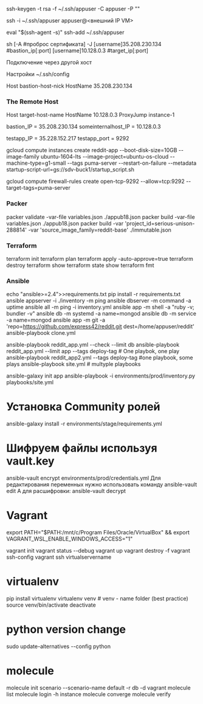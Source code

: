 ssh-keygen -t rsa -f ~/.ssh/appuser -C appuser -P ""

ssh -i ~/.ssh/appuser appuser@<внешний IP VM>

eval "$(ssh-agent -s)"
ssh-add ~/.ssh/appuser

sh [-A #проброс сертификата] -J [username]35.208.230.134 #bastion_ip[:port] [username]10.128.0.3 #target_ip[:port]

Подключение через другой хост


Настройки ~/.ssh/config 

Host bastion-host-nick
  HostName 35.208.230.134

### The Remote Host
Host target-host-name
  HostName 10.128.0.3
  ProxyJump instance-1

bastion_IP = 35.208.230.134
someinternalhost_IP = 10.128.0.3


testapp_IP = 35.228.152.217
testapp_port = 9292


gcloud compute instances create reddit-app --boot-disk-size=10GB --image-family ubuntu-1604-lts --image-project=ubuntu-os-cloud --machine-type=g1-small --tags puma-server --restart-on-failure --metadata startup-script-url=gs://sdv-buck1/startup_script.sh

gcloud compute firewall-rules create open-tcp-9292 --allow=tcp:9292 --target-tags=puma-server


### Packer
packer validate -var-file variables.json ./appub18.json
packer build -var-file variables.json ./appub18.json
packer build -var 'project_id=serious-unison-288814' -var 'source_image_family=reddit-base' ./immutable.json


### Terraform
terraform init
terraform plan
terraform apply -auto-approve=true
terraform destroy
terraform show
terraform state show
terraform fmt

### Ansible
echo "ansible>=2.4">>requirements.txt
pip install -r requirements.txt
ansible appserver -i ./inventory -m ping
ansible dbserver -m command -a uptime
ansible all -m ping -i inventory.yml
ansible app -m shell -a "ruby -v; bundler -v"
ansible db -m systemd -a name=mongod
ansible db -m service -a name=mongod
ansible app -m git -a 'repo=https://github.com/express42/reddit.git dest=/home/appuser/reddit'
ansible-playbook clone.yml

ansible-playbook reddit_app.yml --check --limit db
ansible-playbook reddit_app.yml --limit app --tags deploy-tag # One playbok, one play
ansible-playbook reddit_app2.yml --tags deploy-tag #one playbook, some plays
ansible-playbook site.yml # multyple playbooks

ansible-galaxy init app
ansible-playbook -i environments/prod/inventory.py playbooks/site.yml

# Установка Community ролей 
ansible-galaxy install -r environments/stage/requirements.yml

# Шифруем файлы используя vault.key
ansible-vault encrypt environments/prod/credentials.yml
Для редактирования переменных нужно использовать
команду ansible-vault edit <file>
А для расшифровки: ansible-vault decrypt <file>

# Vagrant
export PATH="$PATH:/mnt/c/Program Files/Oracle/VirtualBox" && export VAGRANT_WSL_ENABLE_WINDOWS_ACCESS="1"

vagrant init
vagrant status --debug
vagrant up
vagrant destroy -f
vagrant ssh-config
vagrant ssh virtualservername

# virtualenv
pip install virtualenv
virtualenv venv # venv - name folder (best practice)
source venv/bin/activate
deactivate

# python version change
sudo update-alternatives --config python

# molecule
molecule init scenario --scenario-name default -r db -d vagrant
molecule list
molecule login -h instance
molecule converge
molecule verify
